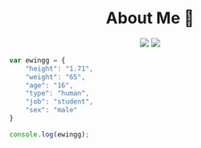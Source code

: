 <h1 align="center"> About Me 💜</h1>
<p align="center">
 <a href="https://discord.com/users/822821702961594369" target"blank_"><img src="https://img.shields.io/badge/Discord%20-7289DA.svg?&style=for-the-badge&logo=discord&logoColor=white"></a>
 <a href="https://www.instagram.com/ewing.dev/" target"blank_"><img src="https://img.shields.io/badge/INSTAGRAM%20-DC3175.svg?&style=for-the-badge&logo=instagram&logoColor=white"></a>

```js
var ewingg = {
    "height": "1.71",
    "weight": "65",
    "age": "16",
    "type": "human",
    "job": "student",
    "sex": "male"
}

console.log(ewingg);
```
